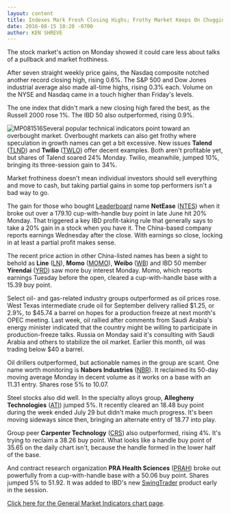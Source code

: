 ```yaml
---
layout: content
title: Indexes Mark Fresh Closing Highs; Frothy Market Keeps On Chugging
date: 2016-08-15 18:20 -0700
author: KEN SHREVE
---
```






The stock market's action on Monday showed it could care less about talks of a pullback and market frothiness.


After seven straight weekly price gains, the Nasdaq composite notched another record closing high, rising 0.6%. The S&P 500 and Dow Jones industrial average also made all-time highs, rising 0.3% each. Volume on the NYSE and Nasdaq came in a touch higher than Friday's levels.


The one index that didn't mark a new closing high fared the best, as the Russell 2000 rose 1%. The IBD 50 also outperformed, rising 0.9%.


![MP081516](https://www.investors.com/wp-content/uploads/2016/08/MP081516.jpg)Several popular technical indicators point toward an overbought market. Overbought markets can also get frothy where speculation in growth names can get a bit excessive. New issues **Talend** ([TLND](https://research.investors.com/quote.aspx?symbol=TLND)) and **Twilio** ([TWLO](https://research.investors.com/quote.aspx?symbol=TWLO)) offer decent examples. Both aren't profitable yet, but shares of Talend soared 24% Monday. Twilio, meanwhile, jumped 10%, bringing its three-session gain to 34%.


Market frothiness doesn't mean individual investors should sell everything and move to cash, but taking partial gains in some top performers isn't a bad way to go.


The gain for those who bought [Leaderboard](https://www.investors.com/leaderboard) name **NetEase** ([NTES](https://research.investors.com/quote.aspx?symbol=NTES)) when it broke out over a 179.10 cup-with-handle buy point in late June hit 20% Monday. That triggered a key IBD profit-taking rule that generally says to take a 20% gain in a stock when you have it. The China-based company reports earnings Wednesday after the close. With earnings so close, locking in at least a partial profit makes sense.



The recent price action in other China-listed names has been a sight to behold as **Line** ([LN](https://research.investors.com/quote.aspx?symbol=LN)), **Momo** ([MOMO](https://research.investors.com/quote.aspx?symbol=MOMO)), **Weibo** ([WB](https://research.investors.com/quote.aspx?symbol=WB)) and IBD 50 member **Yirendai** ([YRD](https://research.investors.com/quote.aspx?symbol=YRD)) saw more buy interest Monday. Momo, which reports earnings Tuesday before the open, cleared a cup-with-handle base with a 15.39 buy point.


Select oil- and gas-related industry groups outperformed as oil prices rose. West Texas intermediate crude oil for September delivery rallied $1.25, or 2.9%, to $45.74 a barrel on hopes for a production freeze at next month's OPEC meeting. Last week, oil rallied after comments from Saudi Arabia's energy minister indicated that the country might be willing to participate in production-freeze talks. Russia on Monday said it's consulting with Saudi Arabia and others to stabilize the oil market. Earlier this month, oil was trading below $40 a barrel.


Oil drillers outperformed, but actionable names in the group are scant. One name worth monitoring is **Nabors Industries** ([NBR](https://research.investors.com/quote.aspx?symbol=NBR)). It reclaimed its 50-day moving average Monday in decent volume as it works on a base with an 11.31 entry. Shares rose 5% to 10.07.



Steel stocks also did well. In the specialty alloys group, **Allegheny Technologies** ([ATI](https://research.investors.com/quote.aspx?symbol=ATI)) jumped 5%. It recently cleared an 18.48 buy point during the week ended July 29 but didn't make much progress. It's been moving sideways since then, bringing an alternate entry of 18.77 into play.


Group peer **Carpenter Technology** ([CRS](https://research.investors.com/quote.aspx?symbol=CRS)) also outperformed, rising 4%. It's trying to reclaim a 38.26 buy point. What looks like a handle buy point of 35.65 on the daily chart isn't, because the handle formed in the lower half of the base.


And contract research organization **PRA Health Sciences** ([PRAH](https://research.investors.com/quote.aspx?symbol=PRAH)) broke out powerfully from a cup-with-handle base with a 50.06 buy point. Shares jumped 5% to 51.92. It was added to IBD's new [SwingTrader](http://shop.investors.com/offer/splashresponsive.aspx?id=SwingTrader&src=AURLJHH) product early in the session.


[Click here for the General Market Indicators chart page](https://www.investors.com/wp-content/uploads/2016/08/IBD1508153307GMI.pdf).





